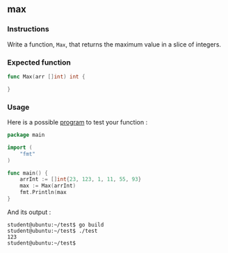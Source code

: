 ## max

### Instructions

Write a function, `Max`, that returns the maximum value in a slice of integers.

### Expected function

```go
func Max(arr []int) int {

}
```

### Usage

Here is a possible [program](TODO-LINK) to test your function :

```go
package main

import (
	"fmt"
)

func main() {
	arrInt := []int{23, 123, 1, 11, 55, 93}
	max := Max(arrInt)
	fmt.Println(max
}
```

And its output :

```console
student@ubuntu:~/test$ go build
student@ubuntu:~/test$ ./test
123
student@ubuntu:~/test$
```

